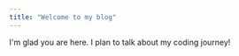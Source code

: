 ```yaml
---
title: "Welcome to my blog"
---
```


I'm glad you are here. I plan to talk about my coding journey!
